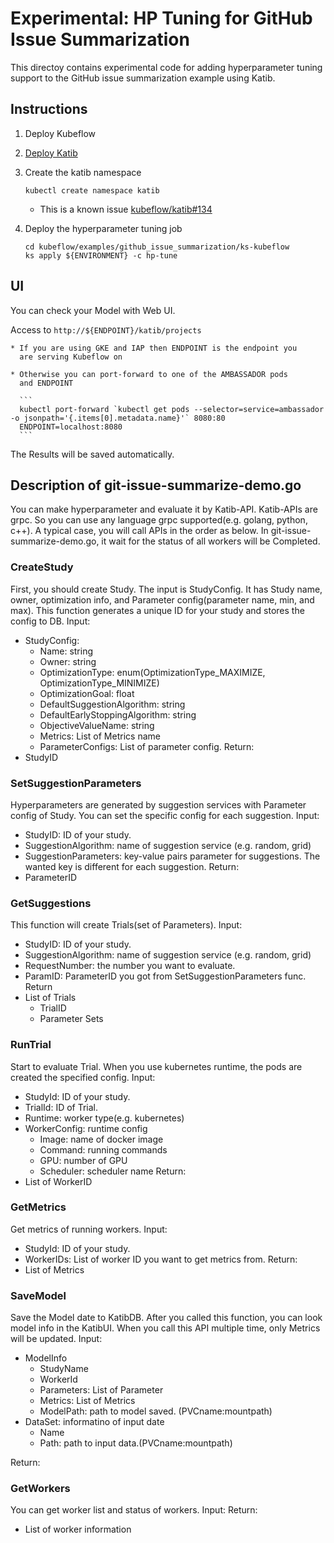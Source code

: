# Experimental: HP Tuning for GitHub Issue Summarization

This directoy contains experimental code for adding hyperparameter
tuning support to the GitHub issue summarization example using Katib.

## Instructions

1. Deploy Kubeflow
1. [Deploy Katib](https://github.com/kubeflow/kubeflow/blob/master/kubeflow/katib/README.md)
1. Create the katib namespace

    ```
    kubectl create namespace katib
    ```

    * This is a known issue [kubeflow/katib#134](https://github.com/kubeflow/katib/issues/134)

1. Deploy the hyperparameter tuning job 

   ```
   cd kubeflow/examples/github_issue_summarization/ks-kubeflow
   ks apply ${ENVIRONMENT} -c hp-tune
   ```

## UI

You can check your Model with Web UI.

Access to `http://${ENDPOINT}/katib/projects`

    * If you are using GKE and IAP then ENDPOINT is the endpoint you
      are serving Kubeflow on

    * Otherwise you can port-forward to one of the AMBASSADOR pods
      and ENDPOINT

      ```
      kubectl port-forward `kubectl get pods --selector=service=ambassador -o jsonpath='{.items[0].metadata.name}'` 8080:80
      ENDPOINT=localhost:8080
      ```

The Results will be saved automatically.

## Description of git-issue-summarize-demo.go
You can make hyperparameter and evaluate it by Katib-API.
Katib-APIs are grpc. So you can use any language grpc supported(e.g. golang, python, c++).
A typical case, you will call APIs in the order as below.
In git-issue-summarize-demo.go, it wait for the status of all workers will be Completed.

### CreateStudy
First, you should create Study.
The input is StudyConfig.
It has Study name, owner, optimization info, and Parameter config(parameter name, min, and max).
This function generates a unique ID for your study and stores the config to DB.
Input:
* StudyConfig:
    * Name: string
    * Owner: string
    * OptimizationType: enum(OptimizationType_MAXIMIZE, OptimizationType_MINIMIZE)
    * OptimizationGoal: float
    * DefaultSuggestionAlgorithm: string
    * DefaultEarlyStoppingAlgorithm: string
    * ObjectiveValueName: string
    * Metrics: List of Metrics name
    * ParameterConfigs: List of parameter config.
Return:
* StudyID

### SetSuggestionParameters
Hyperparameters are generated by suggestion services with Parameter config of Study.
You can set the specific config for each suggestion.
Input: 
* StudyID: ID of your study.
* SuggestionAlgorithm: name of suggestion service (e.g. random, grid)
* SuggestionParameters: key-value pairs parameter for suggestions. The wanted key is different for each suggestion.
Return:
* ParameterID

### GetSuggestions
This function will create Trials(set of Parameters).
Input:
* StudyID: ID of your study.
* SuggestionAlgorithm: name of suggestion service (e.g. random, grid)
* RequestNumber: the number you want to evaluate.
* ParamID: ParameterID you got from SetSuggestionParameters func.
Return
* List of Trials
    * TrialID
    * Parameter Sets

### RunTrial
Start to evaluate Trial.
When you use kubernetes runtime, the pods are created the specified config.
Input:
* StudyId: ID of your study.
* TrialId: ID of Trial.
* Runtime: worker type(e.g. kubernetes)
* WorkerConfig: runtime config
    * Image: name of docker image
    * Command: running commands
    * GPU: number of GPU
    * Scheduler: scheduler name
Return:
* List of WorkerID

### GetMetrics
Get metrics of running workers.
Input:
* StudyId: ID of your study.
* WorkerIDs: List of worker ID you want to get metrics from.
Return:
* List of Metrics

### SaveModel
Save the Model date to KatibDB. After you called this function, you can look model info in the KatibUI.
When you call this API multiple time, only Metrics will be updated.
Input:
* ModelInfo
    * StudyName
    * WorkerId
    * Parameters: List of Parameter
    * Metrics: List of Metrics
    * ModelPath: path to model saved. (PVCname:mountpath)
* DataSet: informatino of input date
    * Name
    * Path: path to input data.(PVCname:mountpath)

Return:
    
### GetWorkers
You can get worker list and status of workers.
Input:
Return:
* List of worker information
